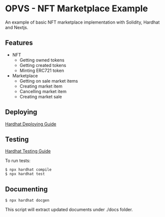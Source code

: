 # OPVS - NFT Marketplace Example

An example of basic NFT marketplace implementation with Solidity, Hardhat and Nextjs.

## Features

- NFT
  - Getting owned tokens
  - Getting created tokens
  - Minting ERC721 token
- Marketplace
  - Getting on sale market items
  - Creating market item
  - Cancelling market item
  - Creating market sale

## Deploying

[Hardhat Deploying Guide](https://hardhat.org/hardhat-runner/docs/guides/deploying)

## Testing

[Hardhat Testing Guide](https://hardhat.org/tutorial/testing-contracts)

To run tests:

```shell
$ npx hardhat compile
$ npx hardhat test
```

## Documenting

```shell
$ npx hardhat docgen
```

This script will extract updated documents under ./docs folder.
